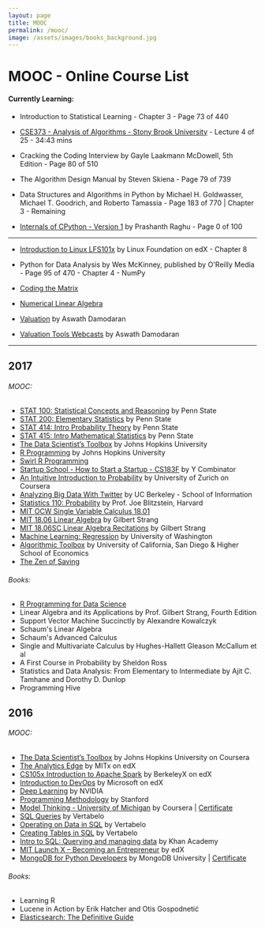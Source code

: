 ```yaml
---
layout: page
title: MOOC
permalink: /mooc/
image: /assets/images/books_background.jpg
---
```


# MOOC - Online Course List

#### Currently Learning: 


- Introduction to Statistical Learning - Chapter 3 - Page 73 of 440

- [CSE373 - Analysis of Algorithms - Stony Brook University](https://www.youtube.com/playlist?list=PLOtl7M3yp-DV69F32zdK7YJcNXpTunF2b) - Lecture 4 of 25 - 34:43 mins
- Cracking the Coding Interview by Gayle Laakmann McDowell, 5th Edition - Page 80 of 510
- The Algorithm Design Manual by Steven Skiena - Page 79 of 739
- Data Structures and Algorithms in Python by Michael H. Goldwasser, Michael T. Goodrich, and Roberto Tamassia - Page 183 of 770 | Chapter 3 - Remaining


- [Internals of CPython - Version 1](https://intopython.com/) by Prashanth Raghu - Page 0 of 100
-----------------------------------------------------------------------------------------------------------------------------

- [Introduction to Linux LFS101x](https://www.edx.org/course/introduction-linux-linuxfoundationx-lfs101x-1) by Linux Foundation on edX - Chapter 8

- Python for Data Analysis by Wes McKinney, published by O'Reilly Media - Page 95 of 470 - Chapter 4 - NumPy




- [Coding the Matrix](https://cs.brown.edu/video/channels/coding-matrix-fall-2014/)
- [Numerical Linear Algebra](https://github.com/fastai/numerical-linear-algebra)






- [Valuation](https://www.youtube.com/playlist?list=PLUkh9m2BorqkNzSSPrCDkO2jlufVCinVw) by Aswath Damodaran
- [Valuation Tools Webcasts](https://www.youtube.com/playlist?list=PLUkh9m2BorqmRAGzJb5OIvTAKZZu9HWF-) by Aswath Damodaran
------------------------------------------------------------------------------------------------------------------------------

## 2017

###### MOOC:
- [STAT 100: Statistical Concepts and Reasoning](https://onlinecourses.science.psu.edu/statprogram/stat100) by Penn State
- [STAT 200: Elementary Statistics](https://onlinecourses.science.psu.edu/statprogram/stat200) by Penn State
- [STAT 414: Intro Probability Theory](https://onlinecourses.science.psu.edu/stat414/) by Penn State
- [STAT 415: Intro Mathematical Statistics](https://onlinecourses.science.psu.edu/stat414/node/213) by Penn State
- [The Data Scientist’s Toolbox](https://www.coursera.org/learn/data-scientists-tools) by Johns Hopkins University
- [R Programming](https://www.coursera.org/learn/r-programming) by Johns Hopkins University
- [Swirl R Programming](http://swirlstats.com/)
- [Startup School - How to Start a Startup - CS183F](https://www.youtube.com/playlist?list=PLoROMvodv4rNpMrTeeh-627Lajh6uSUgY) by Y Combinator
- [An Intuitive Introduction to Probability](https://www.coursera.org/learn/introductiontoprobability) by University of Zurich on Coursera
- [Analyzing Big Data With Twitter](https://www.youtube.com/playlist?list=PLE8C1256A28C1487F) by UC Berkeley - School of Information
- [Statistics 110: Probability](https://projects.iq.harvard.edu/stat110/home) by Prof. Joe Blitzstein, Harvard
- [MIT OCW Single Variable Calculus 18.01](https://www.youtube.com/playlist?list=PL590CCC2BC5AF3BC1)
- [MIT 18.06 Linear Algebra](https://www.youtube.com/playlist?list=PLE7DDD91010BC51F8) by Gilbert Strang 
- [MIT 18.06SC Linear Algebra Recitations](https://www.youtube.com/playlist?list=PL221E2BBF13BECF6C) by Gilbert Strang 
- [Machine Learning: Regression](https://www.coursera.org/learn/ml-regression) by University of Washington
- [Algorithmic Toolbox](https://www.coursera.org/learn/algorithmic-toolbox/) by University of California, San Diego & Higher School of Economics
- [The Zen of Saving](https://app.novoed.com/zen-of-saving-1)

###### Books:
- [R Programming for Data Science](https://leanpub.com/rprogramming)
- Linear Algebra and its Applications by Prof. Gilbert Strang, Fourth Edition
- Support Vector Machine Succinctly by Alexandre Kowalczyk
- Schaum's Linear Algebra
- Schaum's Advanced Calculus
- Single and Multivariate Calculus by Hughes-Hallett Gleason McCallum et al
- A First Course in Probability by Sheldon Ross
- Statistics and Data Analysis: From Elementary to Intermediate by Ajit C. Tamhane and Dorothy D. Dunlop
- Programming Hive




## 2016

###### MOOC:
- [The Data Scientist’s Toolbox](https://www.coursera.org/learn/data-scientists-tools) by Johns Hopkins University on Coursera
- [The Analytics Edge](https://www.edx.org/course/analytics-edge-mitx-15-071x-2) by MITx on edX
- [CS105x Introduction to Apache Spark](https://courses.edx.org/courses/course-v1:BerkeleyX+CS105x+1T2016) by BerkeleyX on edX
- [Introduction to DevOps](https://www.edx.org/course/introduction-devops-microsoft-dev212x) by Microsoft on edX
- [Deep Learning](https://developer.nvidia.com/deep-learning-courses) by NVIDIA
- [Programming Methodology](https://see.stanford.edu/Course/CS106A) by Stanford
- [Model Thinking - University of Michigan](https://www.coursera.org/learn/model-thinking) by Coursera | [Certificate](https://github.com/KartikKannapur/kartikkannapur.github.io/blob/master/mooc_certificates/Model_Thinking_Coursera_Michigan.png)
- [SQL Queries](https://academy.vertabelo.com/course/sql-queries) by Vertabelo
- [Operating on Data in SQL](https://academy.vertabelo.com/course/operating-on-data-in-sql) by Vertabelo
- [Creating Tables in SQL](https://academy.vertabelo.com/course/creating-tables-in-sql) by Vertabelo
- [Intro to SQL: Querying and managing data](https://www.khanacademy.org/computing/computer-programming/sql) by Khan Academy
- [MIT Launch X – Becoming an Entrepreneur](https://www.edx.org/course/becoming-entrepreneur-mitx-launch-x) by edX
- [MongoDB for Python Developers](https://university.mongodb.com/courses/M101P/about) by MongoDB University | [Certificate](https://github.com/KartikKannapur/kartikkannapur.github.io/blob/master/mooc_certificates/MongoDB_M101P_Certificate.pdf)

###### Books:
- Learning R
- Lucene in Action by Erik Hatcher and Otis Gospodnetić
- [Elasticsearch: The Definitive Guide](https://www.elastic.co/guide/en/elasticsearch/guide/current/index.html)
